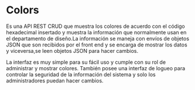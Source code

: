 # Colors

Es una API REST CRUD que muestra los colores de acuerdo con el código hexadecimal insertado y muestra la información que normalmente usan en el departamento de diseño.La información se maneja con envíos de objetos JSON que son recibidos por el front end y se encarga de mostrar los datos y viceversa,se leen objetos JSON para hacer cambios.

La interfaz es muy simple para su fácil uso y cumple con su rol de administrar y mostrar colores. También posee una interfaz de logueo para controlar la seguridad de la información del sistema y solo los administradores puedan hacer cambios.
